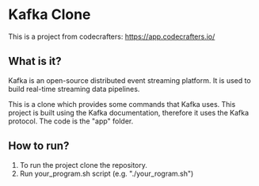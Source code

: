 # Kafka Clone

This is a project from codecrafters: https://app.codecrafters.io/

## What is it?
Kafka is an open-source distributed event streaming platform. It is used to build real-time streaming data pipelines.

This is a clone which provides some commands that Kafka uses. This project is built using the Kafka documentation, therefore it uses the Kafka protocol.
The code is the "app" folder.

## How to run?
1. To run the project clone the repository.
2. Run your_program.sh script (e.g. "./your_rogram.sh")
